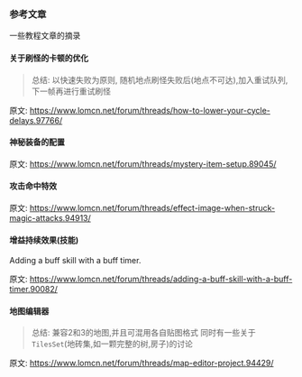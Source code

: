 
### 参考文章

一些教程文章的摘录

#### 关于刷怪的卡顿的优化

> 总结: 以快速失败为原则, 随机地点刷怪失败后(地点不可达),加入重试队列,下一帧再进行重试刷怪

原文: https://www.lomcn.net/forum/threads/how-to-lower-your-cycle-delays.97766/

#### 神秘装备的配置

原文: https://www.lomcn.net/forum/threads/mystery-item-setup.89045/


#### 攻击命中特效

原文: https://www.lomcn.net/forum/threads/effect-image-when-struck-magic-attacks.94913/


#### 增益持续效果(技能)

Adding a buff skill with a buff timer.

原文: https://www.lomcn.net/forum/threads/adding-a-buff-skill-with-a-buff-timer.90082/


#### 地图编辑器

> 总结: 兼容2和3的地图,并且可混用各自贴图格式
> 同时有一些关于`TilesSet`(地砖集,如一颗完整的树,房子)的讨论

原文: https://www.lomcn.net/forum/threads/map-editor-project.94429/
